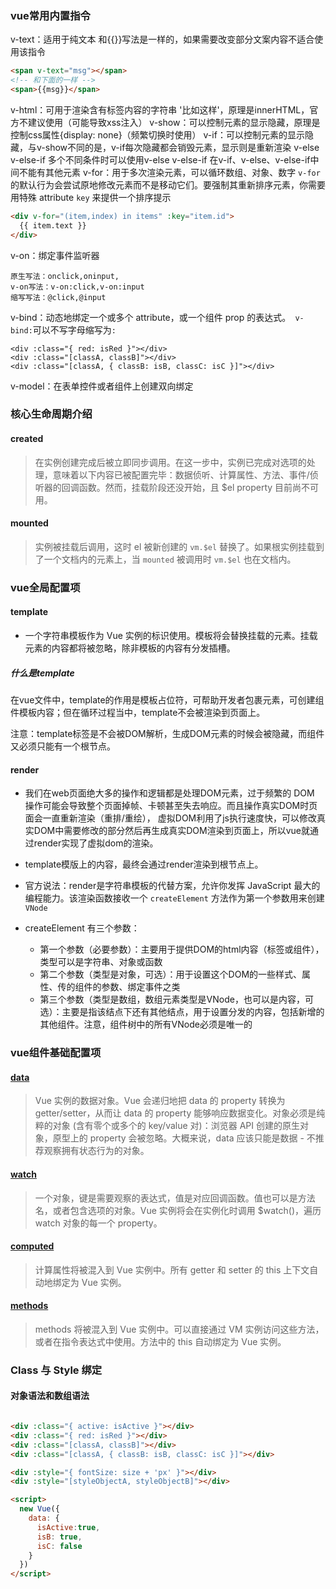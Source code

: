 ### vue常用内置指令

  v-text：适用于纯文本 和{{}}写法是一样的，如果需要改变部分文案内容不适合使用该指令

```html
<span v-text="msg"></span>
<!-- 和下面的一样 -->
<span>{{msg}}</span>
```

  v-html：可用于渲染含有标签内容的字符串 '<span>比如这样</span>'，原理是innerHTML，官方不建议使用（可能导致xss注入）
  v-show：可以控制元素的显示隐藏，原理是控制css属性{display: none}（频繁切换时使用）
  v-if：可以控制元素的显示隐藏，与v-show不同的是，v-if每次隐藏都会销毁元素，显示则是重新渲染
  v-else 
  v-else-if    多个不同条件时可以使用v-else  v-else-if 在v-if、v-else、v-else-if中间不能有其他元素
  v-for：用于多次渲染元素，可以循环数组、对象、数字 `v-for` 的默认行为会尝试原地修改元素而不是移动它们。要强制其重新排序元素，你需要用特殊 attribute `key` 来提供一个排序提示

```html
<div v-for="(item,index) in items" :key="item.id">
  {{ item.text }}
</div>
```

  v-on：绑定事件监听器

```shell
原生写法：onclick,oninput,
v-on写法：v-on:click,v-on:input
缩写写法：@click,@input
```

  v-bind：动态地绑定一个或多个 attribute，或一个组件 prop 的表达式。` v-bind:`可以不写字母缩写为`:`

```vue
<div :class="{ red: isRed }"></div>
<div :class="[classA, classB]"></div>
<div :class="[classA, { classB: isB, classC: isC }]"></div>
```

  v-model：在表单控件或者组件上创建双向绑定

### 核心生命周期介绍

#### created

> 在实例创建完成后被立即同步调用。在这一步中，实例已完成对选项的处理，意味着以下内容已被配置完毕：数据侦听、计算属性、方法、事件/侦听器的回调函数。然而，挂载阶段还没开始，且 $el property 目前尚不可用。

#### mounted

> 实例被挂载后调用，这时 el 被新创建的 `vm.$el` 替换了。如果根实例挂载到了一个文档内的元素上，当 `mounted` 被调用时 `vm.$el` 也在文档内。

### vue全局配置项 

#### template

- 一个字符串模板作为 Vue 实例的标识使用。模板将会替换挂载的元素。挂载元素的内容都将被忽略，除非模板的内容有分发插槽。

##### 什么是template

在vue文件中，template的作用是模板占位符，可帮助开发者包裹元素，可创建组件模板内容；但在循环过程当中，template不会被渲染到页面上。

注意：template标签是不会被DOM解析，生成DOM元素的时候会被隐藏，而组件又必须只能有一个根节点。



#### render

- 我们在web页面绝大多的操作和逻辑都是处理DOM元素，过于频繁的 DOM 操作可能会导致整个页面掉帧、卡顿甚至失去响应。而且操作真实DOM时页面会一直重新渲染（重排/重绘）， 虚拟DOM利用了js执行速度快，可以修改真实DOM中需要修改的部分然后再生成真实DOM渲染到页面上，所以vue就通过render实现了虚拟dom的渲染。
- template模版上的内容，最终会通过render渲染到根节点上。

- 官方说法：render是字符串模板的代替方案，允许你发挥 JavaScript 最大的编程能力。该渲染函数接收一个 ` createElement ` 方法作为第一个参数用来创建 ` VNode `

- createElement 有三个参数：

  - 第一个参数（必要参数）：主要用于提供DOM的html内容（标签或组件），类型可以是字符串、对象或函数
  - 第二个参数（类型是对象，可选）：用于设置这个DOM的一些样式、属性、传的组件的参数、绑定事件之类
  - 第三个参数（类型是数组，数组元素类型是VNode，也可以是内容，可选）：主要是指该结点下还有其他结点，用于设置分发的内容，包括新增的其他组件。注意，组件树中的所有VNode必须是唯一的
    
  


### vue组件基础配置项

#### [data](https://v2.cn.vuejs.org/v2/api/#data)

> Vue 实例的数据对象。Vue 会递归地把 data 的 property 转换为 getter/setter，从而让 data 的 property 能够响应数据变化。对象必须是纯粹的对象 (含有零个或多个的 key/value 对)：浏览器 API 创建的原生对象，原型上的 property 会被忽略。大概来说，data 应该只能是数据 - 不推荐观察拥有状态行为的对象。

#### [watch](https://v2.cn.vuejs.org/v2/api/#watch)

> 一个对象，键是需要观察的表达式，值是对应回调函数。值也可以是方法名，或者包含选项的对象。Vue 实例将会在实例化时调用 $watch()，遍历 watch 对象的每一个 property。
#### [computed](https://v2.cn.vuejs.org/v2/api/#computed)

> 计算属性将被混入到 Vue 实例中。所有 getter 和 setter 的 this 上下文自动地绑定为 Vue 实例。

#### [methods](https://v2.cn.vuejs.org/v2/api/#methods)

> methods 将被混入到 Vue 实例中。可以直接通过 VM 实例访问这些方法，或者在指令表达式中使用。方法中的 this 自动绑定为 Vue 实例。

### Class 与 Style 绑定

#### 对象语法和数组语法

```html

<div :class="{ active: isActive }"></div>
<div :class="{ red: isRed }"></div>
<div :class="[classA, classB]"></div>
<div :class="[classA, { classB: isB, classC: isC }]"></div>

<div :style="{ fontSize: size + 'px' }"></div>
<div :style="[styleObjectA, styleObjectB]"></div>

<script>
  new Vue({
    data: {
      isActive:true,
      isB: true,
      isC: false
    } 
  })
</script>
```